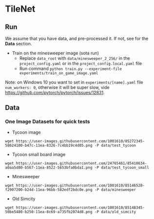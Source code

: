 # TileNet

## Run

We assume that you have data, and pre-processed it. If not, see for the **Data** section.

* Train on the minesweeper image (sota run)
    - Replace `data_root` with `data/minesweeper_2_256/` in the `project_config.yaml` or in the `project_config.local.yaml` file
    - Run command ```python train.py --experiment-file experiments/train_on_game_image.yaml ```

Note: on Windows 10 you want to set in `experiments/[name].yaml` file `num_workers: 0`, otherwise it will be super slow, vide https://github.com/pytorch/pytorch/issues/12831.

## Data

### One Image Datasets for quick tests

* Tycoon image
```shell script
wget https://user-images.githubusercontent.com/1001610/85272345-58624100-b47c-11ea-8326-7c4bb19c4d05.png -P data/test_tycoon
```
* Tycoon small board image
```shell script
wget https://user-images.githubusercontent.com/24765461/85410634-a0aa5d80-b567-11ea-8522-5653bfa0bda1.png -P data/test_tycoon_small
```
* Minesweeper
```shell script
wget https://user-images.githubusercontent.com/1001610/85146528-f2907200-b24d-11ea-96bb-582edf2bdc0e.png -P data/minesweeper
```
* Old Simcity
```shell script
wget https://user-images.githubusercontent.com/1001610/85148345-50be5480-b250-11ea-8c69-a735fb2074d8.png -P data/old_simcity
```